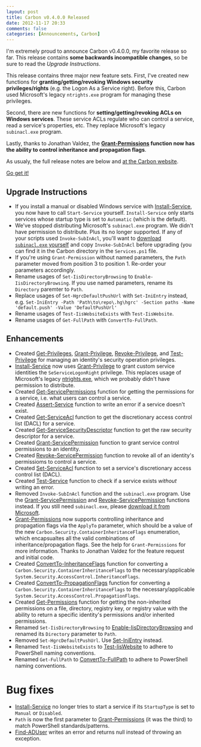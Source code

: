 ```yaml
---
layout: post
title: Carbon v0.4.0.0 Released
date: 2012-11-17 20:33
comments: false
categories: [Announcements, Carbon]
---
```


I'm extremely proud to announce Carbon v0.4.0.0, my favorite release so far.  This release contains **some backwards incompatible changes**, so be sure to read the *Upgrade Instructions*.

This release contains three major new feature sets.  First, I've created new functions for **granting/getting/revoking Windows security privileges/rights** (e.g. the Logon As a Service right). Before this, Carbon used Microsoft's legacy `ntrights.exe` program for managing these privileges.

Second, there are new functions for **setting/getting/revoking ACLs on Windows services**.  These service ACLs regulate who can control a service, read a service's properties, etc.  They replace Microsoft's legacy `subinacl.exe` program.

Lastly, thanks to Jonathan Valdez, the **[Grant-Permissions](http://get-carbon.org/help/Grant-Permissions.html) function now has the ability to control inheritance and propagation flags**.

As usualy, the full release notes are below and [at the Carbon website](http://get-carbon.org/releasenotes.html).

[Go get it!](https://bitbucket.org/splatteredbits/carbon/downloads)

## Upgrade Instructions
 * If you install a manual or disabled Windows service with [Install-Service](http://get-carbon.org/help/Install-Service.html), you now have to call `Start-Service` yourself.  `Install-Service` only starts services whose startup type is set to `Automatic` (which is the default).
 * We've stopped distributing Microsoft's `subinacl.exe` program. We didn't have permission to distribute.  Plus its no longer supported. If any of your scripts used `Invoke-SubInAcl`, you'll want to [download `subinacl.exe` yourself](http://www.microsoft.com/en-us/download/details.aspx?id=23510) and copy `Invoke-SubInAcl` before upgrading (you can find it in the Carbon directory in the `Services.ps1` file.
 * If you're using `Grant-Permission` without named parameters, the `Path` parameter moved from position 3 to position 1.  Re-order your parameters accordingly.
 * Rename usages of `Set-IisDirectoryBrowsing` to `Enable-IisDirectoryBrowsing`.  If you use named parameters, rename its `Directory` paremter to `Path`.
 * Replace usages of `Set-HgrcDefaultPushUrl` with `Set-IniEntry` instead, e.g. `Set-IniEntry -Path 'Path\to\repo\.hg\hgrc' -Section paths -Name 'default.push' -Value 'DefaultPushUrl'`
 * Rename usages of `Test-IisWebsiteExists` with `Test-IisWebsite`.
 * Rename usages of `Get-FullPath` with `ConvertTo-FullPath`.

## Enhancements

 * Created [Get-Privileges](http://get-carbon.org/help/Get-Privileges.html), [Grant-Privilege](http://get-carbon.org/help/Grant-Privilege.html), [Revoke-Privilege](http://get-carbon.org/help/Revoke-Privilege.html), and [Test-Privilege](http://get-carbon.org/help/Test-Privilege.html) for managing an identity's security operation privileges.
 * [Install-Service](http://get-carbon.org/help/Install-Service.html) now uses [Grant-Privilege](http://get-carbon.org/help/Grant-Privilege.html) to grant custom service identities the `SeServiceLogonRight` privilege. This replaces usage of Microsoft's legacy [ntrights.exe](http://support.microsoft.com/kb/315276), which we probably didn't have permission to distribute.
 * Created [Get-ServicePermissions](http://get-carbon.org/help/Get-ServicePermissions.html) function for getting the permissions for a service, i.e. what users can control a service.
 * Created [Assert-Service](http://get-carbon.org/help/Assert-Service.html) function to write an error if a service doesn't exist.
 * Created [Get-ServiceAcl](http://get-carbon.org/help/Get-ServiceAcl.html) function to get the discretionary access control list (DACL) for a service.
 * Created [Get-ServiceSecurityDescriptor](http://get-carbon.org/help/Get-ServiceSecurityDescriptor.html) function to get the raw security descriptor for a service.
 * Created [Grant-ServicePermission](http://get-carbon.org/help/Grant-ServicePermission.html) function to grant service control permissions to an identity.
 * Created [Revoke-ServicePermission](http://get-carbon.org/help/Revoke-ServicePermission.html) function to revoke all of an identity's permissioms to control a service.
 * Created [Set-ServiceAcl](http://get-carbon.org/help/Set-ServiceAcl.html) function to set a service's discretionary access control list (DACL).
 * Created [Test-Service](http://get-carbon.org/help/Test-Service.html) function to check if a service exists *without* writing an error.
 * Removed `Invoke-SubInAcl` function and the `subinacl.exe` program.  Use the [Grant-ServicePermission](http://get-carbon.org/help/Grant-ServicePermission.html) and [Revoke-ServicePermission](http://get-carbon.org/help/Revoke-ServicePermission.html) functions instead.  If you still need `subinacl.exe`, please [download it from Microsoft](http://www.microsoft.com/en-us/download/details.aspx?id=23510).  
 * [Grant-Permissions](http://get-carbon.org/help/Grant-Permissions.html) now supports controlling inheritance and propagation flags via the `ApplyTo` parameter, which should be a value of the new `Carbon.Security.ContainerInheritanceFlags` enumeration, which encapsualtes all the valid combinations of inheritance/propagation flags.  See the help for `Grant-Permissions` for more information.  Thanks to Jonathan Valdez for the feature request and initial code.
 * Created [ConvertTo-InheritanceFlags](http://get-carbon.org/help/ConvertTo-InheritanceFlags.html) function for converting a `Carbon.Security.ContainerInheritanceFlags` to the necessary/applicable `System.Security.AccessControl.InheritanceFlags`.
 * Created [ConvertTo-PropagationFlags](http://get-carbon.org/help/ConvertTo-PropagationFlags.html) function for converting a `Carbon.Security.ContainerInheritanceFlags` to the necessary/applicable `System.Security.AccessControl.PropagationFlags`.
 * Created [Get-Permissions](http://get-carbon.org/help/Get-Permissions.html) function for getting the non-inherited permissions on a file, directory, registry key, or registry value with the ability to return a specific identity's permissions and/or inherited permissions.
 * Renamed `Set-IisDirectoryBrowsing` to [Enable-IisDirectoryBrowsing](http://get-carbon.org/help/Enable-IisDirectoryBrowsing.html) and renamed its `Directory` parameter to `Path`.
 * Removed `Set-HgrcDefaultPushUrl`.  Use [Set-IniEntry](http://get-carbon.org/help/Enable-IisDirectoryBrowsing.html) instead.
 * Renamed `Test-IisWebsiteExists` to [Test-IisWebsite](http://get-carbon.org/help/Test-IisWebsite.html) to adhere to PowerShell naming conventions.
 * Renamed `Get-FullPath` to [ConvertTo-FullPath](http://get-carbon.org/help/ConvertTo-FullPath.html) to adhere to PowerShell naming conventions.
  
# Bug fixes
 * [Install-Service](http://get-carbon.org/help/Install-Service.html) no longer tries to start a service if its `StartupType` is set to `Manual` or `Disabled`.
 * `Path` is now the first parameter to [Grant-Permissions](http://get-carbon.org/help/Grant-Permissions.html) (it was the third) to match PowerShell standards/patterns.
 * [Find-ADUser](http://get-carbon.org/help/Find-ADUser.html) writes an error and returns null instead of throwing an exception.
